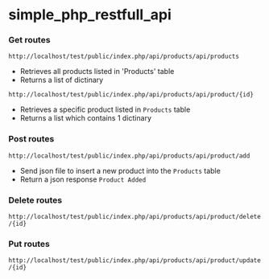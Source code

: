# simple_php_restfull_api


### Get routes
`http://localhost/test/public/index.php/api/products/api/products`
- Retrieves all products listed in 'Products' table
- Returns a list of dictinary


`http://localhost/test/public/index.php/api/products/api/product/{id}`
- Retrieves a specific product listed in `Products` table
- Returns a list which contains 1 dictinary 

### Post routes
`http://localhost/test/public/index.php/api/products/api/product/add`
- Send json file to insert a new product into the `Products` table
- Return a json response `Product Added`

### Delete routes
`http://localhost/test/public/index.php/api/products/api/product/delete/{id}`


### Put routes
`http://localhost/test/public/index.php/api/products/api/product/update/{id}`


